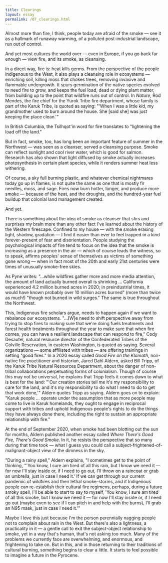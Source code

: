 ```yaml
---
title: Clearings
layout: essay
permalink: /07_clearings.html
---
```


Almost more than fire, I think, people today are afraid of the smoke — see it as a hallmark of runaway warming, of a polluted post-industrial landscape, run out of control. 

And yet most cultures the world over — even in Europe, if you go back far enough — view fire, and its smoke, as cleansing. 

In a direct way, fire is: heat kills germs. From the perspective of the people indigenous to the West, it also plays a cleansing role in ecosystems — enriching soil, killing moss that chokes trees, removing invasive and flammable undergrowth. It spurs germination of the native species evolved to need fire to grow, and keeps the fuel load, dead or dying plant matter, from building up to the point that wildfire runs out of control. In *Nature*, Rod Mendes, the fire chief for the Yurok Tribe fire department, whose family is part of the Karuk Tribe, is quoted as saying: "'When I was a little kid, my grandmother used to burn around the house. She [said she] was just keeping the place clean.'" 

In British Columbia, the Tsilhqot'in word for fire translates to "lightening the load off the land."

But in fact, smoke, too, has long been an important feature of summer in the Northwest — was seen as a cleanser, served a cleansing purpose. Smoke can reflect sunlight and cool river water, which is good for salmon. Research has also shown that light diffused by smoke actually increases photosynthesis in certain plant species, while it renders summer heat less withering. 

Of course, a sky full burning plastic, and whatever chemical nightmares today go up in flames, is not quite the same as one that is mostly fir needles, moss, and sage. Fires now burn hotter, longer, and produce more smoke — because of the heat, and the droughts, and the hundred-year fuel buildup that colonial land management created.

And yet. 

There is something about the idea of smoke as cleanser that stirs and surprises my brain more than any other fact I've learned about the history of the Western firescape. Confined to my house — with the smoke erasing light, shadow, gradation — I find it easier than ever to feel trapped in a kind forever-present of fear and disorientation. People studying the psychological impacts of fire tend to focus on the idea that the smoke is increasing as a presence in the air — which of course leads the witness, so to speak, affirms peoples' sense of themselves as victims of something gone wrong — when in fact most of the 20th and early 21st centuries were times of unusually smoke-free skies. 

As Pyne writes: "…while wildfires gather more and more media attention, the amount of land actually burned overall is shrinking … California experienced 4.2 million burned acres in 2020; in preindustrial times, it would have known probably over 10 million acres burned" (more than twice as much!) "though not burned in wild surges." The same is true throughout the Northwest.

This, Indigenous fire scholars argue, needs to happen again if we want to rebalance our ecosystems. "…[W]e need to shift perspective away from trying to stop fires to making sure that we're doing fuels treatments and forest health treatments throughout the year to make sure that when fire comes, you can have a resilient landscape that can respond to fire," Cody Desautel, natural resource director of the Confederated Tribes of the Colville Reservation, in eastern Washington, is quoted as saying. Several organizations — some affiliated with tribes — are offering trainings in setting "good fires." In a 2020 essay called *Good Fire on the Klamath*, non-native fire practitioner and historian, Jared Dahl Aldern, asked Bill Tripp, of the Karuk Tribe Natural Resources Department, about the danger of non-tribal collaborations perpetuating forms of colonialism. Though of course this may not be universal, he explains that Tripp feels it comes down to what is best for the land: "'Our creation stories tell me it's my responsibility to care for the land, and it's my responsibility to do what I need to do to get that work done,'" Aldern quotes Tripp as saying. Aldern goes on to explain: "Karuk people … operate under the assumption that as more people may come to live in Karuk homelands, they ought to engage in reciprocal support with tribes and uphold Indigenous people's rights to do the things they have always done there, including the right to sustain an appropriate relationship with fire."

At the end of September 2020, when smoke had been blotting out the sun for months, Aldern published another essay called *Where There's Good Fire, There's Good Smoke*. In it, he resists the perspective that so many during that time took — what I guess you could call a subject-frightened-of-malignant-object view of the dimness in the sky.

"During a rainy spell," Aldern explains, "I sometimes get to the point of thinking, "'You know, I sure am tired of all this rain, but I know we need it — for now I'll stay inside or, if I need to go out, I'll throw on a raincoat or grab an umbrella, just in case I need it.' If we can get through our current pandemic of wildfires and their lethal smoke-storms, and if Indigenous people can re-establish their cultural fire regimens, perhaps, during a future smoky spell, I'll be able to start to say to myself, 'You know, I sure am tired of all this smoke, but I know we need it — for now I'll stay inside or, if I need go out (maybe even to see if I can pitch in and help with the burns), I'll grab an N95 mask, just in case I need it.'"

Maybe I love this just because I'm the person perennially nagging people not to complain about rain in the West. But there's also a lightness, a practicality in it — a gentle call to exit the subject-object relationship to smoke, yet in a way that's human, that's not asking too much. Many of the problems we currently face are overwhelming, and enormous, and frightening to take on. But in this, and in those returning to their traditions of cultural burning, something begins to clear a little. It starts to feel possible to imagine a future in the Pyrocene.
